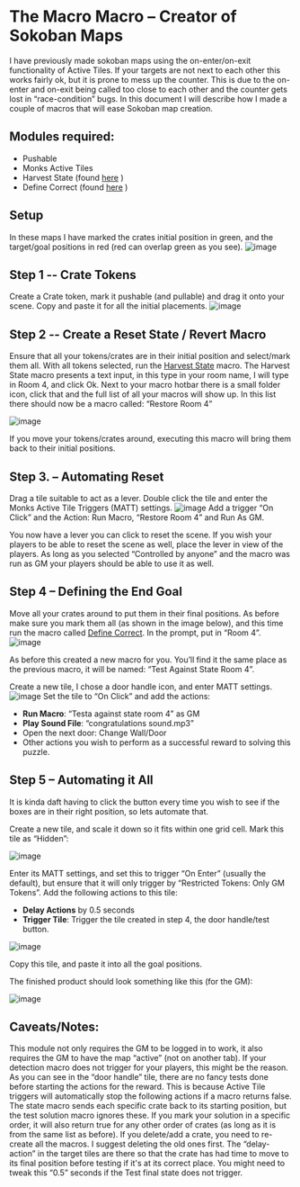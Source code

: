 # The Macro Macro – Creator of Sokoban Maps

I have previously made sokoban maps using the on-enter/on-exit functionality of Active Tiles. If your targets are not next to each other this works fairly ok, but it is prone to mess up the counter. This is due to the on-enter and on-exit being called too close to each other and the counter gets lost in “race-condition” bugs. In this document I will describe how I made a couple of macros that will ease Sokoban map creation.

## Modules required:
 * Pushable
 * Monks Active Tiles
 * Harvest State (found [here](Harvest%20State.md) )
 * Define Correct (found [here](Define%20Correct.md) )

## Setup
In these maps I have marked the crates initial position in green, and the target/goal positions in red (red can overlap green as you see).
![image](https://user-images.githubusercontent.com/8543541/167253477-59251e67-fd10-4aa5-af10-97cf3798d9d0.png)

## Step 1 -- Crate Tokens

Create a Crate token, mark it pushable (and pullable) and drag it onto your scene. Copy and paste it for all the initial placements.
![image](https://user-images.githubusercontent.com/8543541/167253693-4e4c3c80-d025-41fd-9c5d-006997945708.png)

## Step 2 -- Create a Reset State / Revert Macro
Ensure that all your tokens/crates are in their initial position and select/mark them all. With all tokens selected, run the [Harvest State](Harvest%20State.md)  macro. The Harvest State macro presents a text input, in this type in your room name, I will type in Room 4, and click Ok.
Next to your macro hotbar there is a small folder icon, click that and the full list of all your macros will show up. In this list there should now be a macro called: “Restore Room 4”

![image](https://user-images.githubusercontent.com/8543541/167254157-fa6ee31e-bef2-4016-93e3-c72633fe387b.png)

If you move your tokens/crates around, executing this macro will bring them back to their initial positions.

## Step 3. – Automating Reset
Drag a tile suitable to act as a lever. Double click the tile and enter the Monks Active Tile Triggers (MATT) settings.
![image](https://user-images.githubusercontent.com/8543541/167254459-0bff6d20-fa58-4304-83a3-a7b0f26be39d.png)
Add a trigger “On Click” and the Action: Run Macro, “Restore Room 4” and Run As GM.

You now have a lever you can click to reset the scene. If you wish your players to be able to reset the scene as well, place the lever in view of the players. As long as you selected “Controlled by anyone” and the macro was run as GM your players should be able to use it as well.

## Step 4 – Defining the End Goal
Move all your crates around to put them in their final positions. As before make sure you mark them all (as shown in the image below), and this time run the macro called [Define Correct](Define%20Correct.md). In the prompt, put in “Room 4”.
![image](https://user-images.githubusercontent.com/8543541/167254991-53d6bed8-8047-4e7b-ab20-60aedc910e9a.png)

As before this created a new macro for you. You’ll find it the same place as the previous macro, it will be named: “Test Against State Room 4”. 

Create a new tile, I chose a door handle icon, and enter MATT settings. 
![image](https://user-images.githubusercontent.com/8543541/167255181-57f49220-3d78-401d-9ae7-b61edb6d290d.png)
Set the tile to “On Click” and add the actions:
* **Run Macro**: “Testa against state room 4” as GM
* **Play Sound File**: “congratulations sound.mp3”
* Open the next door: Change Wall/Door
* Other actions you wish to perform as a successful reward to solving this puzzle.


## Step 5 – Automating it All
It is kinda daft having to click the button every time you wish to see if the boxes are in their right position, so lets automate that.

Create a new tile, and scale it down so it fits within one grid cell. Mark this tile as “Hidden”:

![image](https://user-images.githubusercontent.com/8543541/167255525-31af9eb7-92d6-4392-8fd3-fa40b21b1e85.png)

Enter its MATT settings, and set this to trigger “On Enter” (usually the default), but ensure that it will only trigger by “Restricted Tokens: Only GM Tokens”.
Add the following actions to this tile:
 * **Delay Actions** by 0.5 seconds
 * **Trigger Tile**: Trigger the tile created in step 4, the door handle/test button.

![image](https://user-images.githubusercontent.com/8543541/167255747-3e859023-536e-4df6-8122-9e4dc1834aeb.png)

Copy this tile, and paste it into all the goal positions. 

The finished product should look something like this (for the GM):

![image](https://user-images.githubusercontent.com/8543541/167255860-55e2c0e6-4589-4026-8ae1-f74405636dd0.png)



## Caveats/Notes:
This module not only requires the GM to be logged in to work, it also requires the GM to have the map “active” (not on another tab). If your detection macro does not trigger for your players, this might be the reason.
As you can see in the “door handle” tile, there are no fancy tests done before starting the actions for the reward. This is because Active Tile triggers will automatically stop the following actions if a macro returns false.
The state macro sends each specific crate back to its starting position, but the test solution macro ignores these. If you mark your solution in a specific order, it will also return true for any other order of crates (as long as it is from the same list as before).
If you delete/add a crate, you need to re-create all the macros. I suggest deleting the old ones first.
The “delay-action” in the target tiles are there so that the crate has had time to move to its final position before testing if it's at its correct place. You might need to tweak this “0.5” seconds if the Test final state does not trigger.


